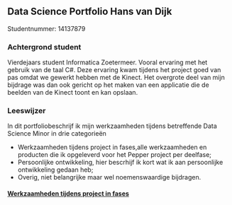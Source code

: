 ## Data Science Portfolio Hans van Dijk
Studentnummer: 14137879

### Achtergrond student
Vierdejaars student Informatica Zoetermeer. Vooral ervaring met het gebruik van de taal C#. Deze ervaring kwam tijdens het project goed van pas omdat we gewerkt hebben met de Kinect. Het overgrote deel van mijn bijdrage was dan ook gericht op het maken van een applicatie die de beelden van de Kinect toont en kan opslaan.

### Leeswijzer
In dit portfoliobeschrijf ik mijn werkzaamheden tijdens betreffende Data Science Minor in drie categorieën
- Werkzaamheden tijdens project in fases,alle werkzaamheden en producten die ik opgeleverd voor het Pepper project per deelfase;
- Persoonlijke ontwikkeling, hier bescrhijf ik kort wat ik aan persoonlijke ontwikkeling gedaan heb;
- Overig, niet belangrijke maar wel noemenswaardige bijdragen.

#### [Werkzaamheden tijdens project in fases](werkzaamheden.md)

